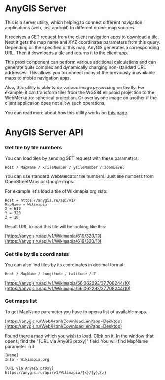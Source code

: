# AnyGIS Server

This is a server utility, which helping to connect different navigation applications (web, ios, android) to different online-map sources.

It receives a GET request from the client navigation apps to download a tile. Next it gets the map name and XYZ coordinates parameters from this query. Depending on the specified of this map, AnyGIS generates a corresponding URL. Then it downloads a tile and returns it to the client app.

This proxi component can perform various additional calculations and can generate quite complex and dynamically changing non-standard URL addresses. This allows you to connect many of the previously unavailable maps to mobile navigation apps.

Also, this utility is able to do various image processing on the fly. For example, it can transform tiles from the WGS84 ellipsoid projection to the WebMerkatror spherical projection. Or overlay one image on another if the client application does not allow such operations.

You can read more about how this utility works on [this page](https://anygis.ru/Web/Html/Description_en).



# AnyGIS Server API

### Get tile by tile numbers

You can load tiles by sending GET request with these parameters:

```
Host / MapName / xTileNumber / yTileNumber / zoomLevel
```

You can use standard WebMercator tile numbers. Just like numbers from OpenStreetMaps or Google maps.


For example let's load a tile of Wikimapia.org map:

```
Host = https://anygis.ru/api/v1/
MapName = Wikimapia
X = 619
Y = 320
Z = 10
```

Result URL to load this tile will be looking like this:

[https://anygis.ru/api/v1/Wikimapia/619/320/10](https://anygis.ru/api/v1/Wikimapia/619/320/10)



### Get tile by tile coordinates

You can also find tiles by its coordinates in decimal format:

```
Host / MapName / Longitude / Latitude / Z
```
[https://anygis.ru/api/v1/Wikimapia/56.062293/37.708244/10](https://anygis.ru/api/v1/Wikimapia/56.062293/37.708244/10)



### Get maps list

To get MapName parameter you have to open a list of available maps.

[https://anygis.ru/Web/Html/Download_en?app=Desktop](https://anygis.ru/Web/Html/Download_en?app=Desktop)

Found there a map which you wish to load. Click on it. In the window that opens, find the "[URL via AnyGIS proxy]" field. You will find MapName parameter in it.


```
[Name]
Info - Wikimapia.org

[URL via AnyGIS proxy]
https://anygis.ru/api/v1/Wikimapia/{x}/{y}/{z}
```

